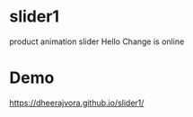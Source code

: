 # slider1
product animation slider Hello Change is online 
# Demo 
https://dheerajvora.github.io/slider1/
